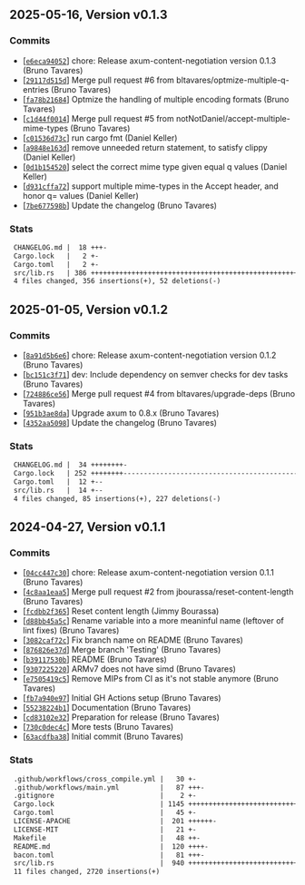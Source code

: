 ## 2025-05-16, Version v0.1.3
### Commits
- [[`e6eca94052`](https://github.com/bltavares/axum-content-negotiation/commit/e6eca940521d44df9dfc799f0934fdd291c88615)] chore: Release axum-content-negotiation version 0.1.3 (Bruno Tavares)
- [[`29117d515d`](https://github.com/bltavares/axum-content-negotiation/commit/29117d515df83893dd2fd306b830eae51e1326ea)] Merge pull request #6 from bltavares/optmize-multiple-q-entries (Bruno Tavares)
- [[`fa78b21684`](https://github.com/bltavares/axum-content-negotiation/commit/fa78b2168419e047f0e13d8b37ec7aeb72b9899a)] Optmize the handling of multiple encoding formats (Bruno Tavares)
- [[`c1d44f0014`](https://github.com/bltavares/axum-content-negotiation/commit/c1d44f00146fa7f3cf5e406872d27757effde519)] Merge pull request #5 from notNotDaniel/accept-multiple-mime-types (Bruno Tavares)
- [[`c01536d73c`](https://github.com/bltavares/axum-content-negotiation/commit/c01536d73c45b9addc8ba6afad167c96aca6ba66)] run cargo fmt (Daniel Keller)
- [[`a9848e163d`](https://github.com/bltavares/axum-content-negotiation/commit/a9848e163d64cb2a8d5eb2d7403ea49b93ff71e0)] remove unneeded return statement, to satisfy clippy (Daniel Keller)
- [[`0d1b154520`](https://github.com/bltavares/axum-content-negotiation/commit/0d1b1545201ed28cf40a5140b8f287772e13ad00)] select the correct mime type given equal q values (Daniel Keller)
- [[`d931cffa72`](https://github.com/bltavares/axum-content-negotiation/commit/d931cffa72ea2ca372dc7127e7cff28e50a0f4b6)] support multiple mime-types in the Accept header, and honor q= values (Daniel Keller)
- [[`7be677598b`](https://github.com/bltavares/axum-content-negotiation/commit/7be677598b81de24c111b6adf0d8dcadc5f10321)] Update the changelog (Bruno Tavares)

### Stats
```diff
 CHANGELOG.md |  18 +++-
 Cargo.lock   |   2 +-
 Cargo.toml   |   2 +-
 src/lib.rs   | 386 ++++++++++++++++++++++++++++++++++++++++++++++++++++--------
 4 files changed, 356 insertions(+), 52 deletions(-)
```


## 2025-01-05, Version v0.1.2
### Commits
- [[`8a91d5b6e6`](https://github.com/bltavares/axum-content-negotiation/commit/8a91d5b6e6237bb8037cf7a1f1da973368ec7c56)] chore: Release axum-content-negotiation version 0.1.2 (Bruno Tavares)
- [[`bc151c3f71`](https://github.com/bltavares/axum-content-negotiation/commit/bc151c3f716fbb30722c7d10e02d4195251b02e2)] dev: Include dependency on semver checks for dev tasks (Bruno Tavares)
- [[`724886ce56`](https://github.com/bltavares/axum-content-negotiation/commit/724886ce56610a7c813e0d36408f1460c5e67d56)] Merge pull request #4 from bltavares/upgrade-deps (Bruno Tavares)
- [[`951b3ae8da`](https://github.com/bltavares/axum-content-negotiation/commit/951b3ae8dae00958d99ccc7bc0a5004b7d117938)] Upgrade axum to 0.8.x (Bruno Tavares)
- [[`4352aa5098`](https://github.com/bltavares/axum-content-negotiation/commit/4352aa509899d711f3aac875786459987133fb7c)] Update the changelog (Bruno Tavares)

### Stats
```diff
 CHANGELOG.md |  34 ++++++++-
 Cargo.lock   | 252 ++++++++----------------------------------------------------
 Cargo.toml   |  12 +--
 src/lib.rs   |  14 +--
 4 files changed, 85 insertions(+), 227 deletions(-)
```


## 2024-04-27, Version v0.1.1
### Commits
- [[`04cc447c30`](https://github.com/bltavares/axum-content-negotiation/commit/04cc447c30a74e552f31723f6a9845aa8e4251f6)] chore: Release axum-content-negotiation version 0.1.1 (Bruno Tavares)
- [[`4c8aa1eaa5`](https://github.com/bltavares/axum-content-negotiation/commit/4c8aa1eaa5e19e22df38d98f0d941c88f220799f)] Merge pull request #2 from jbourassa/reset-content-length (Bruno Tavares)
- [[`fcdbb2f365`](https://github.com/bltavares/axum-content-negotiation/commit/fcdbb2f36591a0ec55602dd9edc7f2f8677c7f36)] Reset content length (Jimmy Bourassa)
- [[`d88bb45a5c`](https://github.com/bltavares/axum-content-negotiation/commit/d88bb45a5cd9becd834efcec753ce5a428bc0bb5)] Rename variable into a more meaninful name (leftover of lint fixes) (Bruno Tavares)
- [[`3082caf72c`](https://github.com/bltavares/axum-content-negotiation/commit/3082caf72cb4df2ecc05573a90f491f53f4172e9)] Fix branch name on README (Bruno Tavares)
- [[`876826e37d`](https://github.com/bltavares/axum-content-negotiation/commit/876826e37da5b69d7b65089294ceedb20ae7df05)] Merge branch 'Testing' (Bruno Tavares)
- [[`b39117530b`](https://github.com/bltavares/axum-content-negotiation/commit/b39117530b5725b1d7913aa661ced045c441fa13)] README (Bruno Tavares)
- [[`9307225220`](https://github.com/bltavares/axum-content-negotiation/commit/9307225220617a4268f25787c9ab845143b41d0a)] ARMv7 does not have simd (Bruno Tavares)
- [[`e7505419c5`](https://github.com/bltavares/axum-content-negotiation/commit/e7505419c5090619ebc83057308ca541451d3828)] Remove MIPs from CI as it's not stable anymore (Bruno Tavares)
- [[`fb7a940e97`](https://github.com/bltavares/axum-content-negotiation/commit/fb7a940e9726a6546582d0c11a428426153fbcbc)] Initial GH Actions setup (Bruno Tavares)
- [[`55238224b1`](https://github.com/bltavares/axum-content-negotiation/commit/55238224b19977f1a2894a67a6e5a29ad70d0839)] Documentation (Bruno Tavares)
- [[`cd83102e32`](https://github.com/bltavares/axum-content-negotiation/commit/cd83102e32e3be714e00b7a193e0ad4cf1c140e5)] Preparation for release (Bruno Tavares)
- [[`730c0dec4c`](https://github.com/bltavares/axum-content-negotiation/commit/730c0dec4ccdc44316a28dce65def0b4831abf28)] More tests (Bruno Tavares)
- [[`63acdfba38`](https://github.com/bltavares/axum-content-negotiation/commit/63acdfba38f4e75efdb049ca3e369bcd414f3326)] Initial commit (Bruno Tavares)

### Stats
```diff
 .github/workflows/cross_compile.yml |   30 +-
 .github/workflows/main.yml          |   87 +++-
 .gitignore                          |    2 +-
 Cargo.lock                          | 1145 ++++++++++++++++++++++++++++++++++++-
 Cargo.toml                          |   45 +-
 LICENSE-APACHE                      |  201 ++++++-
 LICENSE-MIT                         |   21 +-
 Makefile                            |   48 ++-
 README.md                           |  120 ++++-
 bacon.toml                          |   81 +++-
 src/lib.rs                          |  940 ++++++++++++++++++++++++++++++-
 11 files changed, 2720 insertions(+)
```


